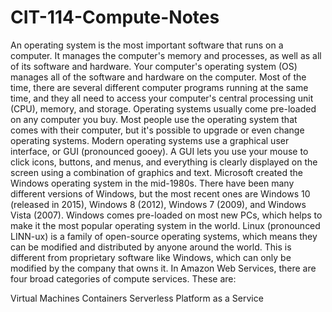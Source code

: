 # CIT-114-Compute-Notes
An operating system is the most important software that runs on a computer. It manages the computer's memory and processes, as well as all of its software and hardware.
Your computer's operating system (OS) manages all of the software and hardware on the computer. Most of the time, there are several different computer programs running at the same time, and they all need to access your computer's central processing unit (CPU), memory, and storage.
Operating systems usually come pre-loaded on any computer you buy. Most people use the operating system that comes with their computer, but it's possible to upgrade or even change operating systems.
Modern operating systems use a graphical user interface, or GUI (pronounced gooey). A GUI lets you use your mouse to click icons, buttons, and menus, and everything is clearly displayed on the screen using a combination of graphics and text.
Microsoft created the Windows operating system in the mid-1980s. There have been many different versions of Windows, but the most recent ones are Windows 10 (released in 2015), Windows 8 (2012), Windows 7 (2009), and Windows Vista (2007). Windows comes pre-loaded on most new PCs, which helps to make it the most popular operating system in the world.
Linux (pronounced LINN-ux) is a family of open-source operating systems, which means they can be modified and distributed by anyone around the world. This is different from proprietary software like Windows, which can only be modified by the company that owns it. 
In Amazon Web Services, there are four broad categories of compute services. These are:

Virtual Machines
Containers
Serverless
Platform as a Service
